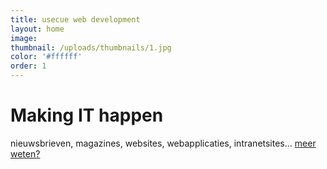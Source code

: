 ```yaml
---
title: usecue web development
layout: home
image:
thumbnail: /uploads/thumbnails/1.jpg
color: '#ffffff'
order: 1
---
```



# Making IT happen

nieuwsbrieven, magazines, websites, webapplicaties, intranetsites... [meer weten?](/contact)
